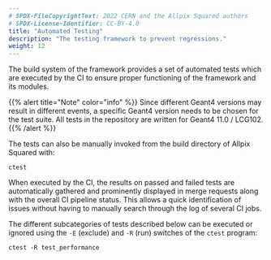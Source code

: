 ```yaml
---
# SPDX-FileCopyrightText: 2022 CERN and the Allpix Squared authors
# SPDX-License-Identifier: CC-BY-4.0
title: "Automated Testing"
description: "The testing framework to prevent regressions."
weight: 12
---
```


The build system of the framework provides a set of automated tests which are executed by the CI to ensure proper functioning
of the framework and its modules.

{{% alert title="Note" color="info" %}}
Since different Geant4 versions may result in different events, a specific Geant4 version needs to be chosen for the
test suite. All tests in the repository are written for Geant4 11.0 / LCG102.
{{% /alert %}}

The tests can also be manually invoked from the build directory of Allpix Squared with:

```shell
ctest
```

When executed by the CI, the results on passed and failed tests are automatically gathered and prominently displayed in merge
requests along with the overall CI pipeline status. This allows a quick identification of issues without having to manually
search through the log of several CI jobs.

The different subcategories of tests described below can be executed or ignored using the `-E` (exclude) and `-R` (run)
switches of the `ctest` program:

```shell
ctest -R test_performance
```

